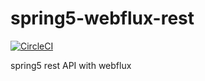 # spring5-webflux-rest

[![CircleCI](https://circleci.com/gh/Almeidinha/spring5-webflux-rest.svg?style=svg)](https://circleci.com/gh/Almeidinha/spring5-webflux-rest)

spring5 rest API with webflux
